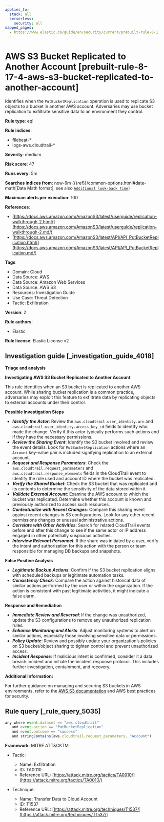 ```yaml
---
applies_to:
  stack: all
  serverless:
    security: all
mapped_pages:
  - https://www.elastic.co/guide/en/security/current/prebuilt-rule-8-17-4-aws-s3-bucket-replicated-to-another-account.html
---
```


# AWS S3 Bucket Replicated to Another Account [prebuilt-rule-8-17-4-aws-s3-bucket-replicated-to-another-account]

Identifies when the `PutBucketReplication` operation is used to replicate S3 objects to a bucket in another AWS account. Adversaries may use bucket replication to exfiltrate sensitive data to an environment they control.

**Rule type**: eql

**Rule indices**:

* filebeat-*
* logs-aws.cloudtrail-*

**Severity**: medium

**Risk score**: 47

**Runs every**: 5m

**Searches indices from**: now-6m ({{ref}}/common-options.html#date-math[Date Math format], see also [`Additional look-back time`](docs-content://solutions/security/detect-and-alert/create-detection-rule.md#rule-schedule))

**Maximum alerts per execution**: 100

**References**:

* [https://docs.aws.amazon.com/AmazonS3/latest/userguide/replication-walkthrough-2.html/](https://docs.aws.amazon.com/AmazonS3/latest/userguide/replication-walkthrough-2.md/)
* [https://docs.aws.amazon.com/AmazonS3/latest/API/API_PutBucketReplication.html/](https://docs.aws.amazon.com/AmazonS3/latest/API/API_PutBucketReplication.md/)

**Tags**:

* Domain: Cloud
* Data Source: AWS
* Data Source: Amazon Web Services
* Data Source: AWS S3
* Resources: Investigation Guide
* Use Case: Threat Detection
* Tactic: Exfiltration

**Version**: 2

**Rule authors**:

* Elastic

**Rule license**: Elastic License v2

## Investigation guide [_investigation_guide_4018]

**Triage and analysis**

**Investigating AWS S3 Bucket Replicated to Another Account**

This rule identifies when an S3 bucket is replicated to another AWS account. While sharing bucket replication is a common practice, adversaries may exploit this feature to exfiltrate data by replicating objects to external accounts under their control.

**Possible Investigation Steps**

* ***Identify the Actor***: Review the `aws.cloudtrail.user_identity.arn` and `aws.cloudtrail.user_identity.access_key_id` fields to identify who made the change. Verify if this actor typically performs such actions and if they have the necessary permissions.
* ***Review the Sharing Event***: Identify the S3 bucket involved and review the event details. Look for `PutBucketReplication` actions where an `Account` key-value pair is included signifying replication to an external account.
* ***Request and Response Parameters***: Check the `aws.cloudtrail.request_parameters` and `aws.cloudtrail.response_elements` fields in the CloudTrail event to identify the role used and account ID where the bucket was replicated.
* ***Verify the Shared Bucket***: Check the S3 bucket that was replicated and its contents to determine the sensitivity of the data stored within it.
* ***Validate External Account***: Examine the AWS account to which the bucket was replicated. Determine whether this account is known and previously authorized to access such resources.
* ***Contextualize with Recent Changes***: Compare this sharing event against recent changes in S3 configurations. Look for any other recent permissions changes or unusual administrative actions.
* ***Correlate with Other Activities***: Search for related CloudTrail events before and after this change to see if the same actor or IP address engaged in other potentially suspicious activities.
* ***Interview Relevant Personnel***: If the share was initiated by a user, verify the intent and authorization for this action with the person or team responsible for managing DB backups and snapshots.

**False Positive Analysis**

* ***Legitimate Backup Actions***: Confirm if the S3 bucket replication aligns with scheduled backups or legitimate automation tasks.
* ***Consistency Check***: Compare the action against historical data of similar actions performed by the user or within the organization. If the action is consistent with past legitimate activities, it might indicate a false alarm.

**Response and Remediation**

* ***Immediate Review and Reversal***: If the change was unauthorized, update the S3 configurations to remove any unauthorized replication rules.
* ***Enhance Monitoring and Alerts***: Adjust monitoring systems to alert on similar actions, especially those involving sensitive data or permissions.
* ***Policy Update***: Review and possibly update your organization’s policies on S3 bucket/object sharing to tighten control and prevent unauthorized access.
* ***Incident Response***: If malicious intent is confirmed, consider it a data breach incident and initiate the incident response protocol. This includes further investigation, containment, and recovery.

**Additional Information:**

For further guidance on managing and securing S3 buckets in AWS environments, refer to the [AWS S3 documentation](https://docs.aws.amazon.com/AmazonS3/latest/userguide/security.md/) and AWS best practices for security.


## Rule query [_rule_query_5035]

```js
any where event.dataset == "aws.cloudtrail"
   and event.action == "PutBucketReplication"
   and event.outcome == "success"
   and stringContains(aws.cloudtrail.request_parameters, "Account")
```

**Framework**: MITRE ATT&CKTM

* Tactic:

    * Name: Exfiltration
    * ID: TA0010
    * Reference URL: [https://attack.mitre.org/tactics/TA0010/](https://attack.mitre.org/tactics/TA0010/)

* Technique:

    * Name: Transfer Data to Cloud Account
    * ID: T1537
    * Reference URL: [https://attack.mitre.org/techniques/T1537/](https://attack.mitre.org/techniques/T1537/)



